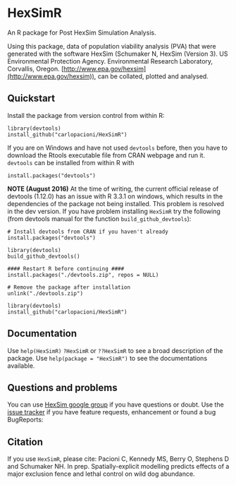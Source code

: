 # HexSimR
An R package for Post HexSim Simulation Analysis.  

Using this package, data of population viability analysis (PVA) that were generated with the software HexSim (Schumaker N, HexSim (Version 3). US Environmental Protection Agency. Environmental Research Laboratory, Corvallis, Oregon. [http://www.epa.gov/hexsim](http://www.epa.gov/hexsim)), can be collated, plotted and analysed.

## Quickstart
Install the package from version control from within R:
```
library(devtools)
install_github("carlopacioni/HexSimR")
```
If you are on Windows and have not used `devtools` before, then you have to download the Rtools executable file from CRAN webpage and run it. `devtools` can be installed from within R with 
```
install.packages("devtools")
```

**NOTE (August 2016)**
At the time of writing, the current official release of devtools (1.12.0) has an issue with R 3.3.1 on windows, which results in the dependencies of the package not being installed. This problem is resolved in the dev version. If you have problem installing `HexSimR` try the following (from devtools manual for the function `build_github_devtools`):

```
# Install devtools from CRAN if you haven't already
install.packages("devtools")

library(devtools)
build_github_devtools()

#### Restart R before continuing ####
install.packages("./devtools.zip", repos = NULL)

# Remove the package after installation
unlink("./devtools.zip")

library(devtools)
install_github("carlopacioni/HexSimR")

```

## Documentation
Use `help(HexSimR)` `?HexSimR` or `??HexSimR` to see a broad description of the package.
Use `help(package = "HexSimR")` to see the documentations available. 

## Questions and problems
You can use [HexSim google group](https://groups.google.com/forum/m/#!forum/hexsim) if you have questions or doubt. Use the [issue tracker](https://github.com/carlopacioni/HexSimR/issues) if you have feature requests, enhancement or found a bug
BugReports: 

## Citation
If you use `HexSimR`, please cite:
Pacioni C, Kennedy MS, Berry O, Stephens D and Schumaker NH. In prep. Spatially-explicit modelling predicts effects of a major exclusion fence and lethal control on wild dog abundance.